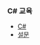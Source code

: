 ### C# 교육


- [C#](https://hiawath.notion.site/OFF-JT-4e0095679aee46ff8088e61fe5326662)
- [설문](https://forms.gle/A2rGtbnb8pg6BCG76) 
